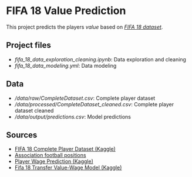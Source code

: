 # FIFA 18 Value Prediction

This project predicts the players *value* based on [*FIFA 18 dataset*](https://www.kaggle.com/thec03u5/fifa-18-demo-player-dataset).

## Project files
*  *fifa_18_data_exploration_cleaning.ipynb*: Data exploration and cleaning
*  *fifa_18_data_modeling.yml*: Data modeling


## Data
*  */data/raw/CompleteDataset.csv*: Complete player dataset
*  */data/processed/CompleteDataset_cleaned.csv*: Complete player dataset cleaned
*  */data/output/predictions.csv*: Model predictions



## Sources
  * [FIFA 18 Complete Player Dataset (Kaggle)](https://www.kaggle.com/thec03u5/fifa-18-demo-player-dataset)
  * [Association football positions](https://en.wikipedia.org/wiki/Association_football_positions)
  * [Player Wage Prediction (Kaggle)](https://www.kaggle.com/stahamtan/player-wage-prediction)
  * [Fifa 18 Transfer Value-Wage Model (Kaggle)](https://www.kaggle.com/fournierp/fifa-18-transfer-value-wage-model)